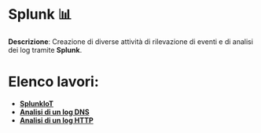 # Splunk 📊

**Descrizione**: Creazione di diverse attività di rilevazione di eventi e di analisi dei log tramite **Splunk**.

# Elenco lavori:

- [**SplunkIoT**](https://github.com/RosarioVeneruso/Splunk/blob/111fe4733f255ab9f8e8c75a0e7593a6ad0190e3/Docs/splunkiot.pdf)
- [**Analisi di un log DNS**](https://github.com/RosarioVeneruso/Splunk/blob/111fe4733f255ab9f8e8c75a0e7593a6ad0190e3/Docs/DNS%20Log%20Analysis.pdf)
- [**Analisi di un log HTTP**](https://github.com/RosarioVeneruso/Splunk/blob/111fe4733f255ab9f8e8c75a0e7593a6ad0190e3/Docs/HTTP%20Log%20Analysis.pdf)
